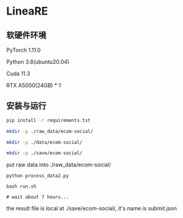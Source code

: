 # LineaRE

## 软硬件环境

PyTorch  1.11.0

Python  3.8(ubuntu20.04)

Cuda  11.3

RTX A5000(24GB) * 1

## 安装与运行
```bash
pip install -r requirements.txt

mkdir -p ./raw_data/ecom-social/

mkdir -p ./data/ecom-social/

mkdir -p ./save/ecom-social/
```

put raw data into ./raw_data/ecom-social/

```
python process_data2.py

bash run.sh

# wait about 7 hours...
```

the result file is local at ./save/ecom-social/, it's name is submit.json
